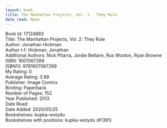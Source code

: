 ```yaml
---
layout: book
title: The Manhattan Projects, Vol. 2 - They Rule
date_read: None
---
```


Book Id: 17124883<br />
Title: The Manhattan Projects, Vol. 2: They Rule<br />
Author: Jonathan Hickman<br />
Author l-f: Hickman, Jonathan<br />
Additional Authors: Nick Pitarra, Jordie Bellaire, Rus Wooton, Ryan Browne<br />
ISBN: 1607067269<br />
ISBN13: 9781607067269<br />
My Rating: 0<br />
Average Rating: 3.99<br />
Publisher: Image Comics<br />
Binding: Paperback<br />
Number of Pages: 152<br />
Year Published: 2013<br />
Date Read: <br />
Date Added: 2020/05/25<br />
Bookshelves: kupka-wstydu<br />
Bookshelves with positions: kupka-wstydu (#1391)<br />

